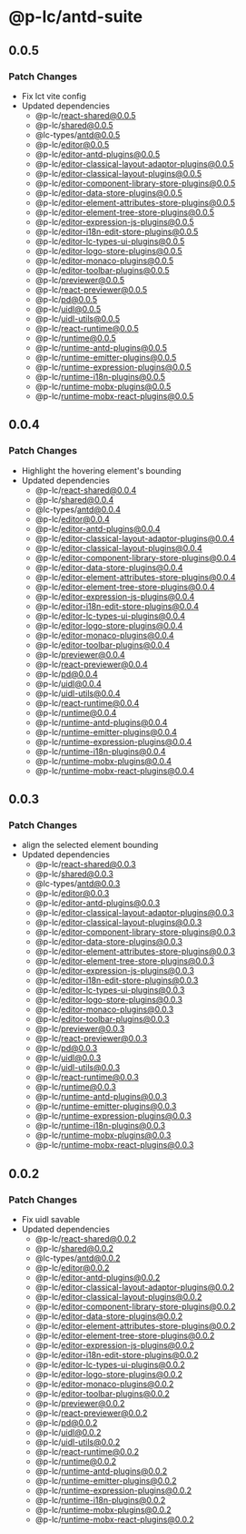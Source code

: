 # @p-lc/antd-suite

## 0.0.5

### Patch Changes

- Fix lct vite config
- Updated dependencies
  - @p-lc/react-shared@0.0.5
  - @p-lc/shared@0.0.5
  - @lc-types/antd@0.0.5
  - @p-lc/editor@0.0.5
  - @p-lc/editor-antd-plugins@0.0.5
  - @p-lc/editor-classical-layout-adaptor-plugins@0.0.5
  - @p-lc/editor-classical-layout-plugins@0.0.5
  - @p-lc/editor-component-library-store-plugins@0.0.5
  - @p-lc/editor-data-store-plugins@0.0.5
  - @p-lc/editor-element-attributes-store-plugins@0.0.5
  - @p-lc/editor-element-tree-store-plugins@0.0.5
  - @p-lc/editor-expression-js-plugins@0.0.5
  - @p-lc/editor-i18n-edit-store-plugins@0.0.5
  - @p-lc/editor-lc-types-ui-plugins@0.0.5
  - @p-lc/editor-logo-store-plugins@0.0.5
  - @p-lc/editor-monaco-plugins@0.0.5
  - @p-lc/editor-toolbar-plugins@0.0.5
  - @p-lc/previewer@0.0.5
  - @p-lc/react-previewer@0.0.5
  - @p-lc/pd@0.0.5
  - @p-lc/uidl@0.0.5
  - @p-lc/uidl-utils@0.0.5
  - @p-lc/react-runtime@0.0.5
  - @p-lc/runtime@0.0.5
  - @p-lc/runtime-antd-plugins@0.0.5
  - @p-lc/runtime-emitter-plugins@0.0.5
  - @p-lc/runtime-expression-plugins@0.0.5
  - @p-lc/runtime-i18n-plugins@0.0.5
  - @p-lc/runtime-mobx-plugins@0.0.5
  - @p-lc/runtime-mobx-react-plugins@0.0.5

## 0.0.4

### Patch Changes

- Highlight the hovering element's bounding
- Updated dependencies
  - @p-lc/react-shared@0.0.4
  - @p-lc/shared@0.0.4
  - @lc-types/antd@0.0.4
  - @p-lc/editor@0.0.4
  - @p-lc/editor-antd-plugins@0.0.4
  - @p-lc/editor-classical-layout-adaptor-plugins@0.0.4
  - @p-lc/editor-classical-layout-plugins@0.0.4
  - @p-lc/editor-component-library-store-plugins@0.0.4
  - @p-lc/editor-data-store-plugins@0.0.4
  - @p-lc/editor-element-attributes-store-plugins@0.0.4
  - @p-lc/editor-element-tree-store-plugins@0.0.4
  - @p-lc/editor-expression-js-plugins@0.0.4
  - @p-lc/editor-i18n-edit-store-plugins@0.0.4
  - @p-lc/editor-lc-types-ui-plugins@0.0.4
  - @p-lc/editor-logo-store-plugins@0.0.4
  - @p-lc/editor-monaco-plugins@0.0.4
  - @p-lc/editor-toolbar-plugins@0.0.4
  - @p-lc/previewer@0.0.4
  - @p-lc/react-previewer@0.0.4
  - @p-lc/pd@0.0.4
  - @p-lc/uidl@0.0.4
  - @p-lc/uidl-utils@0.0.4
  - @p-lc/react-runtime@0.0.4
  - @p-lc/runtime@0.0.4
  - @p-lc/runtime-antd-plugins@0.0.4
  - @p-lc/runtime-emitter-plugins@0.0.4
  - @p-lc/runtime-expression-plugins@0.0.4
  - @p-lc/runtime-i18n-plugins@0.0.4
  - @p-lc/runtime-mobx-plugins@0.0.4
  - @p-lc/runtime-mobx-react-plugins@0.0.4

## 0.0.3

### Patch Changes

- align the selected element bounding
- Updated dependencies
  - @p-lc/react-shared@0.0.3
  - @p-lc/shared@0.0.3
  - @lc-types/antd@0.0.3
  - @p-lc/editor@0.0.3
  - @p-lc/editor-antd-plugins@0.0.3
  - @p-lc/editor-classical-layout-adaptor-plugins@0.0.3
  - @p-lc/editor-classical-layout-plugins@0.0.3
  - @p-lc/editor-component-library-store-plugins@0.0.3
  - @p-lc/editor-data-store-plugins@0.0.3
  - @p-lc/editor-element-attributes-store-plugins@0.0.3
  - @p-lc/editor-element-tree-store-plugins@0.0.3
  - @p-lc/editor-expression-js-plugins@0.0.3
  - @p-lc/editor-i18n-edit-store-plugins@0.0.3
  - @p-lc/editor-lc-types-ui-plugins@0.0.3
  - @p-lc/editor-logo-store-plugins@0.0.3
  - @p-lc/editor-monaco-plugins@0.0.3
  - @p-lc/editor-toolbar-plugins@0.0.3
  - @p-lc/previewer@0.0.3
  - @p-lc/react-previewer@0.0.3
  - @p-lc/pd@0.0.3
  - @p-lc/uidl@0.0.3
  - @p-lc/uidl-utils@0.0.3
  - @p-lc/react-runtime@0.0.3
  - @p-lc/runtime@0.0.3
  - @p-lc/runtime-antd-plugins@0.0.3
  - @p-lc/runtime-emitter-plugins@0.0.3
  - @p-lc/runtime-expression-plugins@0.0.3
  - @p-lc/runtime-i18n-plugins@0.0.3
  - @p-lc/runtime-mobx-plugins@0.0.3
  - @p-lc/runtime-mobx-react-plugins@0.0.3

## 0.0.2

### Patch Changes

- Fix uidl savable
- Updated dependencies
  - @p-lc/react-shared@0.0.2
  - @p-lc/shared@0.0.2
  - @lc-types/antd@0.0.2
  - @p-lc/editor@0.0.2
  - @p-lc/editor-antd-plugins@0.0.2
  - @p-lc/editor-classical-layout-adaptor-plugins@0.0.2
  - @p-lc/editor-classical-layout-plugins@0.0.2
  - @p-lc/editor-component-library-store-plugins@0.0.2
  - @p-lc/editor-data-store-plugins@0.0.2
  - @p-lc/editor-element-attributes-store-plugins@0.0.2
  - @p-lc/editor-element-tree-store-plugins@0.0.2
  - @p-lc/editor-expression-js-plugins@0.0.2
  - @p-lc/editor-i18n-edit-store-plugins@0.0.2
  - @p-lc/editor-lc-types-ui-plugins@0.0.2
  - @p-lc/editor-logo-store-plugins@0.0.2
  - @p-lc/editor-monaco-plugins@0.0.2
  - @p-lc/editor-toolbar-plugins@0.0.2
  - @p-lc/previewer@0.0.2
  - @p-lc/react-previewer@0.0.2
  - @p-lc/pd@0.0.2
  - @p-lc/uidl@0.0.2
  - @p-lc/uidl-utils@0.0.2
  - @p-lc/react-runtime@0.0.2
  - @p-lc/runtime@0.0.2
  - @p-lc/runtime-antd-plugins@0.0.2
  - @p-lc/runtime-emitter-plugins@0.0.2
  - @p-lc/runtime-expression-plugins@0.0.2
  - @p-lc/runtime-i18n-plugins@0.0.2
  - @p-lc/runtime-mobx-plugins@0.0.2
  - @p-lc/runtime-mobx-react-plugins@0.0.2
